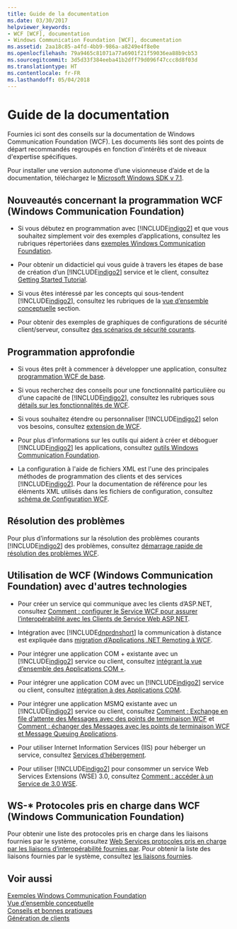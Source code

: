 ```yaml
---
title: Guide de la documentation
ms.date: 03/30/2017
helpviewer_keywords:
- WCF [WCF], documentation
- Windows Communication Foundation [WCF], documentation
ms.assetid: 2aa18c85-a4fd-4bb9-986a-a8249e4f8e0e
ms.openlocfilehash: 79a9465c81071a77a6901f21f59036ea88b9cb53
ms.sourcegitcommit: 3d5d33f384eeba41b2dff79d096f47ccc8d8f03d
ms.translationtype: HT
ms.contentlocale: fr-FR
ms.lasthandoff: 05/04/2018
---
```

# <a name="guide-to-the-documentation"></a>Guide de la documentation
Fournies ici sont des conseils sur la documentation de Windows Communication Foundation (WCF). Les documents liés sont des points de départ recommandés regroupés en fonction d'intérêts et de niveaux d'expertise spécifiques.  
  
 Pour installer une version autonome d’une visionneuse d’aide et de la documentation, téléchargez le [Microsoft Windows SDK v 7.1](http://go.microsoft.com/fwlink/?LinkID=194146&clcid=0x409).  
  
## <a name="new-to-windows-communication-foundation-programming"></a>Nouveautés concernant la programmation WCF (Windows Communication Foundation)  
  
-   Si vous débutez en programmation avec [!INCLUDE[indigo2](../../../includes/indigo2-md.md)] et que vous souhaitez simplement voir des exemples d’applications, consultez les rubriques répertoriées dans [exemples Windows Communication Foundation](../../../docs/framework/wcf/samples/index.md).  
  
-   Pour obtenir un didacticiel qui vous guide à travers les étapes de base de création d’un [!INCLUDE[indigo2](../../../includes/indigo2-md.md)] service et le client, consultez [Getting Started Tutorial](../../../docs/framework/wcf/getting-started-tutorial.md).  
  
-   Si vous êtes intéressé par les concepts qui sous-tendent [!INCLUDE[indigo2](../../../includes/indigo2-md.md)], consultez les rubriques de la [vue d’ensemble conceptuelle](../../../docs/framework/wcf/conceptual-overview.md) section.  
  
-   Pour obtenir des exemples de graphiques de configurations de sécurité client/serveur, consultez [des scénarios de sécurité courants](../../../docs/framework/wcf/feature-details/common-security-scenarios.md).  
  
## <a name="programming-in-depth"></a>Programmation approfondie  
  
-   Si vous êtes prêt à commencer à développer une application, consultez [programmation WCF de base](../../../docs/framework/wcf/basic-wcf-programming.md).  
  
-   Si vous recherchez des conseils pour une fonctionnalité particulière ou d’une capacité de [!INCLUDE[indigo2](../../../includes/indigo2-md.md)], consultez les rubriques sous [détails sur les fonctionnalités de WCF](../../../docs/framework/wcf/feature-details/index.md).  
  
-   Si vous souhaitez étendre ou personnaliser [!INCLUDE[indigo2](../../../includes/indigo2-md.md)] selon vos besoins, consultez [extension de WCF](../../../docs/framework/wcf/extending/index.md).  
  
-   Pour plus d’informations sur les outils qui aident à créer et déboguer [!INCLUDE[indigo2](../../../includes/indigo2-md.md)] les applications, consultez [outils Windows Communication Foundation](../../../docs/framework/wcf/tools.md).  
  
-   La configuration à l'aide de fichiers XML est l'une des principales méthodes de programmation des clients et des services [!INCLUDE[indigo2](../../../includes/indigo2-md.md)]. Pour la documentation de référence pour les éléments XML utilisés dans les fichiers de configuration, consultez [schéma de Configuration WCF](../../../docs/framework/configure-apps/file-schema/wcf/index.md).  
  
## <a name="troubleshooting"></a>Résolution des problèmes  
 Pour plus d’informations sur la résolution des problèmes courants [!INCLUDE[indigo2](../../../includes/indigo2-md.md)] des problèmes, consultez [démarrage rapide de résolution des problèmes WCF](../../../docs/framework/wcf/wcf-troubleshooting-quickstart.md).  
  
## <a name="using-windows-communication-foundation-with-other-technologies"></a>Utilisation de WCF (Windows Communication Foundation) avec d'autres technologies  
  
-   Pour créer un service qui communique avec les clients d’ASP.NET, consultez [Comment : configurer le Service WCF pour assurer l’interopérabilité avec les Clients de Service Web ASP.NET](../../../docs/framework/wcf/feature-details/config-wcf-service-with-aspnet-web-service.md).  
  
-   Intégration avec [!INCLUDE[dnprdnshort](../../../includes/dnprdnshort-md.md)] la communication à distance est expliquée dans [migration d’Applications .NET Remoting à WCF](../../../docs/framework/wcf/feature-details/migrating-net-remoting-applications-to-wcf.md).  
  
-   Pour intégrer une application COM + existante avec un [!INCLUDE[indigo2](../../../includes/indigo2-md.md)] service ou client, consultez [intégrant la vue d’ensemble des Applications COM +](../../../docs/framework/wcf/feature-details/integrating-with-com-plus-applications-overview.md).  
  
-   Pour intégrer une application COM avec un [!INCLUDE[indigo2](../../../includes/indigo2-md.md)] service ou client, consultez [intégration à des Applications COM](../../../docs/framework/wcf/feature-details/integrating-with-com-applications.md).  
  
-   Pour intégrer une application MSMQ existante avec un [!INCLUDE[indigo2](../../../includes/indigo2-md.md)] service ou client, consultez [Comment : Exchange en file d’attente des Messages avec des points de terminaison WCF](../../../docs/framework/wcf/feature-details/how-to-exchange-queued-messages-with-wcf-endpoints.md) et [Comment : échanger des Messages avec les points de terminaison WCF et Message Queuing Applications](../../../docs/framework/wcf/feature-details/how-to-exchange-messages-with-wcf-endpoints-and-message-queuing-applications.md).  
  
-   Pour utiliser Internet Information Services (IIS) pour héberger un service, consultez [Services d’hébergement](../../../docs/framework/wcf/hosting-services.md).  
  
-   Pour utiliser [!INCLUDE[indigo2](../../../includes/indigo2-md.md)] pour consommer un service Web Services Extensions (WSE) 3.0, consultez [Comment : accéder à un Service de 3.0 WSE](../../../docs/framework/wcf/feature-details/how-to-access-a-wse-3-0-service-with-a-wcf-client.md).  
  
## <a name="ws--protocols-supported-in-windows-communication-foundation"></a>WS-* Protocoles pris en charge dans WCF (Windows Communication Foundation)  
 Pour obtenir une liste des protocoles pris en charge dans les liaisons fournies par le système, consultez [Web Services protocoles pris en charge par les liaisons d’interopérabilité fournies par](../../../docs/framework/wcf/feature-details/web-services-protocols-supported-by-system-provided-interoperability-bindings.md). Pour obtenir la liste des liaisons fournies par le système, consultez [les liaisons fournies](../../../docs/framework/wcf/system-provided-bindings.md).  
  
## <a name="see-also"></a>Voir aussi  
 [Exemples Windows Communication Foundation](../../../docs/framework/wcf/samples/index.md)  
 [Vue d’ensemble conceptuelle](../../../docs/framework/wcf/conceptual-overview.md)  
 [Conseils et bonnes pratiques](../../../docs/framework/wcf/guidelines-and-best-practices.md)  
 [Génération de clients](../../../docs/framework/wcf/building-clients.md)
